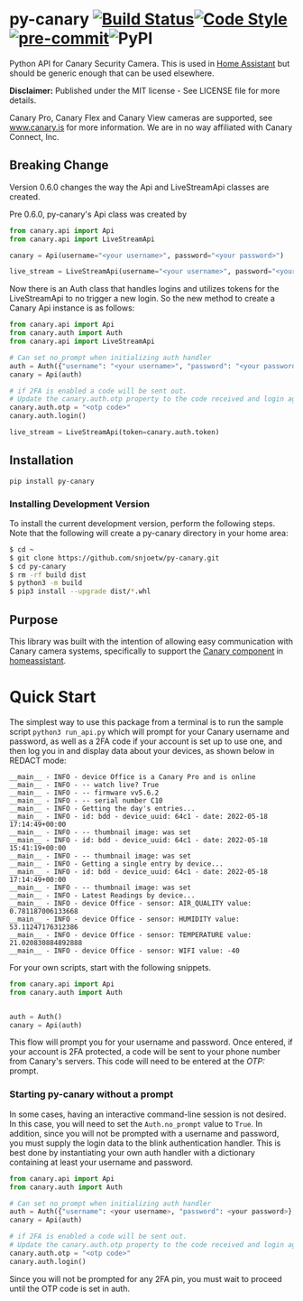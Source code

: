 # py-canary [![Build Status](https://travis-ci.org/snjoetw/py-canary.svg?branch=master)](https://travis-ci.org/snjoetw/py-canary)[![Code Style](https://img.shields.io/badge/code%20style-black-000000.svg)](https://github.com/psf/black)[![pre-commit](https://img.shields.io/badge/pre--commit-enabled-brightgreen?logo=pre-commit&logoColor=white)](https://github.com/pre-commit/pre-commit)![PyPI](https://img.shields.io/pypi/v/py-canary)
Python API for Canary Security Camera.  This is used in [Home Assistant](https://home-assistant.io) but should be generic enough that can be used elsewhere.

**Disclaimer:**
Published under the MIT license - See LICENSE file for more details.

Canary Pro, Canary Flex and Canary View cameras are supported, see www.canary.is for more information.
We are in no way affiliated with Canary Connect, Inc.

## Breaking Change
Version 0.6.0 changes the way the Api and LiveStreamApi classes are created.

Pre 0.6.0, py-canary's Api class was created by
```python
from canary.api import Api
from canary.api import LiveStreamApi

canary = Api(username="<your username>", password="<your password>")

live_stream = LiveStreamApi(username="<your username>", password="<your password>")
```

Now there is an Auth class that handles logins and utilizes tokens for the LiveStreamApi to no trigger
a new login. So the new method to create a Canary Api instance is as follows:

```python
from canary.api import Api
from canary.auth import Auth
from canary.api import LiveStreamApi

# Can set no_prompt when initializing auth handler
auth = Auth({"username": "<your username>", "password": "<your password>"}, no_prompt=True)
canary = Api(auth)

# if 2FA is enabled a code will be sent out.
# Update the canary.auth.otp property to the code received and login again.
canary.auth.otp = "<otp code>"
canary.auth.login()

live_stream = LiveStreamApi(token=canary.auth.token)
```

## Installation
``pip install py-canary``

### Installing Development Version

To install the current development version, perform the following steps.  Note that the following will
create a py-canary directory in your home area:

```bash
$ cd ~
$ git clone https://github.com/snjoetw/py-canary.git
$ cd py-canary
$ rm -rf build dist
$ python3 -m build
$ pip3 install --upgrade dist/*.whl
```

## Purpose
This library was built with the intention of allowing easy communication with Canary camera systems,
specifically to support the [Canary component](https://home-assistant.io/components/canary) in
[homeassistant](https://home-assistant.io/).

# Quick Start
The simplest way to use this package from a terminal is to run the sample script ``python3 run_api.py``
which will prompt for your Canary username and password, as well as a 2FA code if your account is set up
to use one, and then log you in and display data about your devices, as shown below in REDACT mode:

```text
__main__ - INFO - device Office is a Canary Pro and is online
__main__ - INFO - -- watch live? True
__main__ - INFO - -- firmware vv5.6.2
__main__ - INFO - -- serial number C10
__main__ - INFO - Getting the day's entries...
__main__ - INFO - id: bdd - device_uuid: 64c1 - date: 2022-05-18 17:14:49+00:00
__main__ - INFO - -- thumbnail image: was set
__main__ - INFO - id: bdd - device_uuid: 64c1 - date: 2022-05-18 15:41:19+00:00
__main__ - INFO - -- thumbnail image: was set
__main__ - INFO - Getting a single entry by device...
__main__ - INFO - id: bdd - device_uuid: 64c1 - date: 2022-05-18 17:14:49+00:00
__main__ - INFO - -- thumbnail image: was set
__main__ - INFO - Latest Readings by device...
__main__ - INFO - device Office - sensor: AIR_QUALITY value: 0.781187006133668
__main__ - INFO - device Office - sensor: HUMIDITY value: 53.11247176312386
__main__ - INFO - device Office - sensor: TEMPERATURE value: 21.020830884892888
__main__ - INFO - device Office - sensor: WIFI value: -40
```

For your own scripts, start with the following snippets.

```python
from canary.api import Api
from canary.auth import Auth


auth = Auth()
canary = Api(auth)
```


This flow will prompt you for your username and password.  Once entered, if your account is 2FA protected,
a code will be sent to your phone number from Canary's servers. This code will need to be entered at the
*OTP:* prompt.

### Starting py-canary without a prompt
In some cases, having an interactive command-line session is not desired.  In this case, you will need to
set the ``Auth.no_prompt`` value to ``True``.  In addition, since you will not be prompted with a username
and password, you must supply the login data to the blink authentication handler.  This is best done by
instantiating your own auth handler with a dictionary containing at least your username and password.

```python
from canary.api import Api
from canary.auth import Auth

# Can set no_prompt when initializing auth handler
auth = Auth({"username": <your username>, "password": <your password>}, no_prompt=True)
canary = Api(auth)

# if 2FA is enabled a code will be sent out.
# Update the canary.auth.otp property to the code received and login again.
canary.auth.otp = "<otp code>"
canary.auth.login()
```

Since you will not be prompted for any 2FA pin, you must wait to proceed until the OTP code is set in auth.
